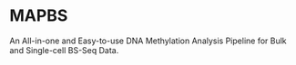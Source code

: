 # MAPBS
An All-in-one and Easy-to-use DNA Methylation Analysis Pipeline for Bulk and Single-cell BS-Seq Data.  
